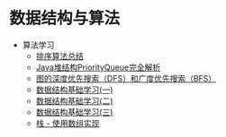 # 数据结构与算法

- 算法学习
    - [排序算法总结](/数据结构与算法/排序算法总结.md)
    - [Java堆结构PriorityQueue完全解析](/数据结构与算法/Java堆结构PriorityQueue完全解析.md)
    - [图的深度优先搜索（DFS）和广度优先搜索（BFS）](/数据结构与算法/图的深度优先搜索（DFS）和广度优先搜索（BFS）.md)
    - [数据结构基础学习(一)](/数据结构与算法/数据结构基础学习(一).md)
    - [数据结构基础学习(二)](/数据结构与算法/数据结构基础学习(二).md)
    - [数据结构基础学习(三)](/数据结构与算法/数据结构基础学习(三).md)
    - [栈 - 使用数组实现](/数据结构与算法/栈%20-%20使用数组实现.md)